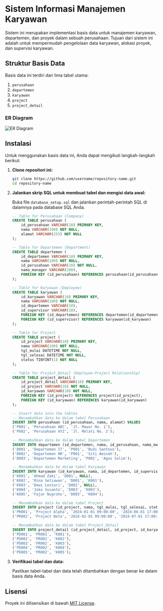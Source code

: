 # Sistem Informasi Manajemen Karyawan

Sistem ini merupakan implementasi basis data untuk manajemen karyawan, departemen, dan proyek dalam sebuah perusahaan. Tujuan dari sistem ini adalah untuk mempermudah pengelolaan data karyawan, alokasi proyek, dan supervisi karyawan.

## Struktur Basis Data

Basis data ini terdiri dari lima tabel utama:

1. `perusahaan`
2. `departemen`
3. `karyawan`
4. `project`
5. `project_detail`

### ER Diagram

![ER Diagram](https://path_to_your_image.jpg)

## Instalasi

Untuk menggunakan basis data ini, Anda dapat mengikuti langkah-langkah berikut:

1. **Clone repositori ini:**

    ```sh
    git clone https://github.com/username/repository-name.git
    cd repository-name
    ```

2. **Jalankan skrip SQL untuk membuat tabel dan mengisi data awal:**

    Buka file `database_setup.sql` dan jalankan perintah-perintah SQL di dalamnya pada database SQL Anda.

    ```sql
    -- Table for Perusahaan (Company)
    CREATE TABLE perusahaan (
        id_perusahaan VARCHAR(10) PRIMARY KEY,
        nama VARCHAR(100) NOT NULL,
        alamat VARCHAR(255) NOT NULL
    );

    -- Table for Departemen (Department)
    CREATE TABLE departemen (
        id_departemen VARCHAR(10) PRIMARY KEY,
        nama VARCHAR(100) NOT NULL,
        id_perusahaan VARCHAR(10) NOT NULL,
        nama_manager VARCHAR(100),
        FOREIGN KEY (id_perusahaan) REFERENCES perusahaan(id_perusahaan)
    );

    -- Table for Karyawan (Employee)
    CREATE TABLE karyawan (
        id_karyawan VARCHAR(10) PRIMARY KEY,
        nama VARCHAR(100) NOT NULL,
        id_departemen VARCHAR(10),
        id_supervisor VARCHAR(10),
        FOREIGN KEY (id_departemen) REFERENCES departemen(id_departemen),
        FOREIGN KEY (id_supervisor) REFERENCES karyawan(id_karyawan)
    );

    -- Table for Project
    CREATE TABLE project (
        id_project VARCHAR(10) PRIMARY KEY,
        nama VARCHAR(100) NOT NULL,
        tgl_mulai DATETIME NOT NULL,
        tgl_selesai DATETIME NOT NULL,
        status TINYINT(1) NOT NULL
    );

    -- Table for Project_Detail (Employee-Project Relationship)
    CREATE TABLE project_detail (
        id_project_detail VARCHAR(10) PRIMARY KEY,
        id_project VARCHAR(10) NOT NULL,
        id_karyawan VARCHAR(10) NOT NULL,
        FOREIGN KEY (id_project) REFERENCES project(id_project),
        FOREIGN KEY (id_karyawan) REFERENCES karyawan(id_karyawan)
    );

    -- Insert data into the tables
    -- Menambahkan data ke dalam tabel Perusahaan
    INSERT INTO perusahaan (id_perusahaan, nama, alamat) VALUES
    ('P001', 'Perusahaan ABC', 'Jl. Mawar No. 1'),
    ('P002', 'Perusahaan XYZ', 'Jl. Melati No. 2');

    -- Menambahkan data ke dalam tabel Departemen
    INSERT INTO departemen (id_departemen, nama, id_perusahaan, nama_manager) VALUES
    ('D001', 'Departemen IT', 'P001', 'Budi Santoso'),
    ('D002', 'Departemen HR', 'P001', 'Siti Aminah'),
    ('D003', 'Departemen Marketing', 'P002', 'Agus Salim');

    -- Menambahkan data ke dalam tabel Karyawan
    INSERT INTO karyawan (id_karyawan, nama, id_departemen, id_supervisor) VALUES
    ('K001', 'Ahmad Zaki', 'D001', NULL),
    ('K002', 'Rina Setiawan', 'D001', 'K001'),
    ('K003', 'Dewi Lestari', 'D002', NULL),
    ('K004', 'Joko Susanto', 'D003', 'K003'),
    ('K005', 'Fajar Nugroho', 'D003', 'K004');

    -- Menambahkan data ke dalam tabel Project
    INSERT INTO project (id_project, nama, tgl_mulai, tgl_selesai, status) VALUES
    ('PR001', 'Project Alpha', '2024-01-01 09:00:00', '2024-06-01 17:00:00', 1),
    ('PR002', 'Project Beta', '2024-02-01 09:00:00', '2024-07-01 17:00:00', 1);

    -- Menambahkan data ke dalam tabel Project_Detail
    INSERT INTO project_detail (id_project_detail, id_project, id_karyawan) VALUES
    ('PD001', 'PR001', 'K001'),
    ('PD002', 'PR001', 'K002'),
    ('PD003', 'PR002', 'K003'),
    ('PD004', 'PR002', 'K004'),
    ('PD005', 'PR002', 'K005');
    ```

3. **Verifikasi tabel dan data:**

    Pastikan tabel-tabel dan data telah ditambahkan dengan benar ke dalam basis data Anda.

## Lisensi

Proyek ini dilisensikan di bawah [MIT License](LICENSE).


